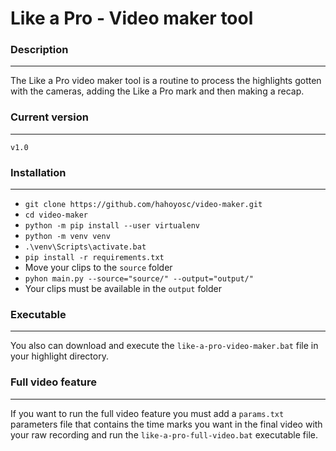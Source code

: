 # Like a Pro - Video maker tool

### Description

---
The Like a Pro video maker tool is a routine to process the highlights gotten with the cameras, adding the Like a Pro 
mark and then making a recap.

### Current version

---
`v1.0`

### Installation

___
* `git clone https://github.com/hahoyosc/video-maker.git`
* `cd video-maker`
* `python -m pip install --user virtualenv`
* `python -m venv venv`
* `.\venv\Scripts\activate.bat`
* `pip install -r requirements.txt`
* Move your clips to the `source` folder
* `pyhon main.py --source="source/" --output="output/"`
* Your clips must be available in the `output` folder

### Executable

---
You also can download and execute the `like-a-pro-video-maker.bat` file in your highlight directory.

### Full video feature

---
If you want to run the full video feature you must add a `params.txt` parameters file that contains the time marks you
want in the final video with your raw recording and run the `like-a-pro-full-video.bat` executable file.